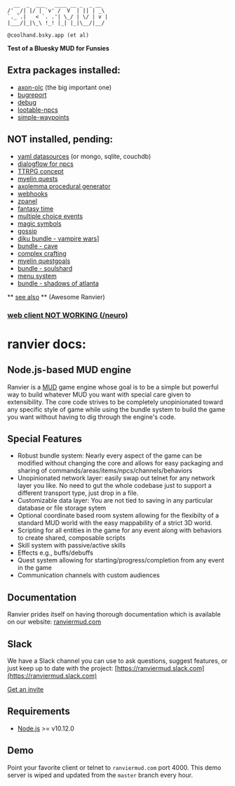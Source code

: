 
      __  _  ___   ____ __ _  _ __
    /' _/| |/ | `v' /  V  | || | _\
    `._`.|   < `. .'| \_/ | \/ | v |
    |___/|_|\_\ !_! |_| |_|\__/|__/

    @coolhand.bsky.app (et al)

**Test of a Bluesky MUD for Funsies**

## Extra packages installed:
* [axon-olc](https://github.com/nelsonsbrian/axon-olc) (the big important one)
* [bugreport](https://github.com/RanvierMUD/bundle-example-bugreport)
* [debug](https://github.com/RanvierMUD/bundle-example-debug)
* [lootable-npcs](https://github.com/RanvierMUD/lootable-npcs)
* [simple-waypoints](https://github.com/RanvierMUD/simple-waypoints)

## NOT installed, pending:
* [yaml datasources](https://github.com/RanvierMUD/datasource-file) (or mongo, sqlite, couchdb)
* [dialogflow for npcs](https://github.com/RanvierMUD/dialogflow-npcs)
* [TTRPG concept](https://github.com/RanvierMUD/trpg-skeleton)
* [myelin quests](https://github.com/seanohue/myelin-quests)
* [axolemma procedural generator](https://github.com/seanohue/axolemma)
* [webhooks](https://github.com/azigler/ranvier-webhooks)
* [zpanel](https://github.com/azigler/ranvier-zpanel)
* [fantasy time](https://github.com/seanohue/fantasy-time-crunch)
* [multiple choice events](https://github.com/seanohue/lobus)
* [magic symbols](https://github.com/Sakeran/magic-symbols)
* [gossip](https://github.com/oestrich/gossip-ranvier)
* [diku bundle - vampire wars](https://github.com/palmermarc/ranvier-bundle-diku)]
* [bundle - cave](https://github.com/tgreaves/ranviermud-cave)
* [complex crafting](https://github.com/seanohue/complex-crafting)
* [myelin questgoals](https://github.com/seanohue/myelin-quests)
* [bundle - soulshard](https://github.com/jludwikowski/ranviermud-bundle-souldshard-areas)
* [menu system](https://github.com/Zachac/menu-x)
* [bundle - shadows of atlanta](https://github.com/lukeawyatt/shadows-of-atlanta)

** [see also](https://ranvier-ts.github.io/awesome-ranvier/) ** (Awesome Ranvier)

### [web client NOT WORKING (/neuro)](https://github.com/RanvierMUD/neuro)

# ranvier docs:

## Node.js-based MUD engine

Ranvier is a [MUD](https://en.wikipedia.org/wiki/MUD) game engine whose goal is to be a simple but powerful way to build whatever MUD you want with special care given to extensibility. The core code strives to be completely unopinionated toward any specific style of game while using the bundle system to build the game you want without having to dig through the engine's code.

## Special Features

- Robust bundle system: Nearly every aspect of the game can be modified without changing the core and allows for easy
  packaging and sharing of commands/areas/items/npcs/channels/behaviors
- Unopinionated network layer: easily swap out telnet for any network layer you like. No need to gut the whole codebase
  just to support a different transport type, just drop in a file.
- Customizable data layer: You are not tied to saving in any particular database or file storage sytem
- Optional coordinate based room system allowing for the flexibilty of a standard MUD world with the easy mappability of
  a strict 3D world.
- Scripting for all entities in the game for any event along with behaviors to create shared, composable scripts
- Skill system with passive/active skills
- Effects e.g., buffs/debuffs
- Quest system allowing for starting/progress/completion from any event in the game
- Communication channels with custom audiences

## Documentation

Ranvier prides itself on having thorough documentation which is available on our website: [ranviermud.com](https://ranviermud.com)

## Slack

We have a Slack channel you can use to ask questions, suggest features, or just keep up to date with the project: [https://ranviermud.slack.com](https://ranviermud.slack.com)

[Get an invite](https://join.slack.com/t/ranviermud/shared_invite/enQtODA1NTI4MTc5MjgyLWU1OTI2YTYxMTcwYTBjNmIyMzhmMWZmNTQ3ZmFiMWEwYjQ5N2MyYWQzODFhZDUwNmZiODE1ODVlNWE5NTlmYzU)

## Requirements

- [Node.js](https://nodejs.org) >= v10.12.0

## Demo

Point your favorite client or telnet to `ranviermud.com` port 4000. This demo server is wiped and updated from the `master` branch every hour.
